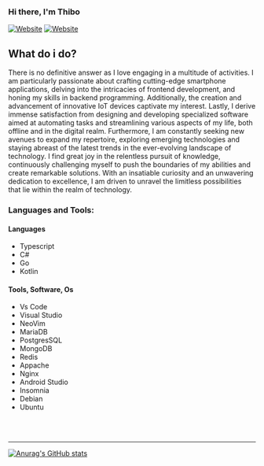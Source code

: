 ### Hi there, I'm Thibo 
[![Website](https://img.shields.io/website?label=thibokuijpers.be&style=for-the-badge&url=https%3A%2F%2Fthibokuijpers.be)](https://thibokuijpers.be)
[![Website](https://img.shields.io/website?label=webbo.dev&style=for-the-badge&url=https%3A%2F%2Fwebbo.dev)](https://webbo.dev)



## What do i do?

There is no definitive answer as I love engaging in a multitude of activities. I am particularly passionate about crafting cutting-edge smartphone applications, delving into the intricacies of frontend development, and honing my skills in backend programming. Additionally, the creation and advancement of innovative IoT devices captivate my interest. Lastly, I derive immense satisfaction from designing and developing specialized software aimed at automating tasks and streamlining various aspects of my life, both offline and in the digital realm. Furthermore, I am constantly seeking new avenues to expand my repertoire, exploring emerging technologies and staying abreast of the latest trends in the ever-evolving landscape of technology. I find great joy in the relentless pursuit of knowledge, continuously challenging myself to push the boundaries of my abilities and create remarkable solutions. With an insatiable curiosity and an unwavering dedication to excellence, I am driven to unravel the limitless possibilities that lie within the realm of technology.


### Languages and Tools:

#### Languages
- Typescript
- C#
- Go
- Kotlin

#### Tools, Software, Os
- Vs Code
- Visual Studio
- NeoVim
- MariaDB
- PostgresSQL
- MongoDB
- Redis
- Appache
- Nginx
- Android Studio
- Insomnia
- Debian
- Ubuntu


<br><br>


---
[![Anurag's GitHub stats](https://github-readme-stats.vercel.app/api?username=Th1b0)](https://github.com/anuraghazra/github-readme-stats)



<br />
<br />

[website]: https://thibokuijpers.com
[twitter]: https://twitter.com/Th1b01
[instagram]: https://instagram.com/thibo_kuijpers

